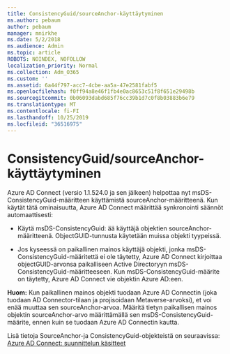 ```yaml
---
title: ConsistencyGuid/sourceAnchor-käyttäytyminen
ms.author: pebaum
author: pebaum
manager: mnirkhe
ms.date: 5/2/2018
ms.audience: Admin
ms.topic: article
ROBOTS: NOINDEX, NOFOLLOW
localization_priority: Normal
ms.collection: Adm_O365
ms.custom: ''
ms.assetid: 6a44f797-acc7-4cbe-aa5a-47e2581fabf5
ms.openlocfilehash: f0ff94a8e46f1fb4e0ac8653c51f8f651e29498b
ms.sourcegitcommit: 0b06093dabd685f76cc39b1d7c0f8b03883b6e79
ms.translationtype: MT
ms.contentlocale: fi-FI
ms.lasthandoff: 10/25/2019
ms.locfileid: "36516975"
---
```

# <a name="consistencyguid--sourceanchor-behavior"></a>ConsistencyGuid/sourceAnchor-käyttäytyminen

Azure AD Connect (versio 1.1.524.0 ja sen jälkeen) helpottaa nyt msDS-ConsistencyGuid-määritteen käyttämistä sourceAnchor-määritteenä. Kun käytät tätä ominaisuutta, Azure AD Connect määrittää synkronointi säännöt automaattisesti:
  
- Käytä msDS-ConsistencyGuid: ää käyttäjä objektien sourceAnchor-määritteenä. ObjectGUID-tunnusta käytetään muissa objekti tyypeissä.
    
- Jos kyseessä on paikallinen mainos käyttäjä objekti, jonka msDS-ConsistencyGuid-määritettä ei ole täytetty, Azure AD Connect kirjoittaa objectGUID-arvonsa paikalliseen Active Directoryyn msDS-ConsistencyGuid-määritteeseen. Kun msDS-ConsistencyGuid-määrite on täytetty, Azure AD Connect vie objektin Azure AD:een.
    
 **Huom:** Kun paikallinen mainos objekti tuodaan Azure AD Connectin (joka tuodaan AD Connector-tilaan ja projisoidaan Metaverse-arvoksi), et voi enää muuttaa sen sourceAnchor-arvoa. Määritä tietyn paikallisen mainos objektin sourceAnchor-arvo määrittämällä sen msDS-ConsistencyGuid-määrite, ennen kuin se tuodaan Azure AD Connectin kautta. 
  
Lisä tietoja SourceAnchor-ja ConsistencyGuid-objekteistä on seuraavissa: [Azure AD Connect: suunnittelun käsitteet](https://docs.microsoft.com/azure/active-directory/connect/active-directory-aadconnect-design-concepts)
  

